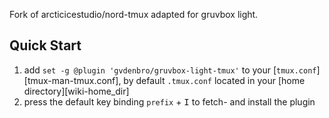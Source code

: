 Fork of arcticicestudio/nord-tmux adapted for gruvbox light.

## Quick Start

1. add `set -g @plugin 'gvdenbro/gruvbox-light-tmux'` to your [`tmux.conf`][tmux-man-tmux.conf], by default `.tmux.conf` located in your [home directory][wiki-home_dir]
2. press the default key binding `prefix` + <kbd>I</kbd> to fetch- and install the plugin

